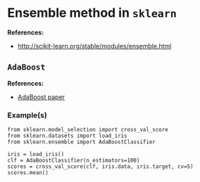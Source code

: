 # Ensemble method in `sklearn`

**References:**
- http://scikit-learn.org/stable/modules/ensemble.html 


## `AdaBoost`


**References:**
- [AdaBoost paper][adaboost]




### Example(s)

~~~~
from sklearn.model_selection import cross_val_score
from sklearn.datasets import load_iris
from sklearn.ensemble import AdaBoostClassifier

iris = load_iris()
clf = AdaBoostClassifier(n_estimators=100)
scores = cross_val_score(clf, iris.data, iris.target, cv=5)
scores.mean()         
~~~~




[adaboost]: https://doi.org/10.1006/jcss.1997.1504
